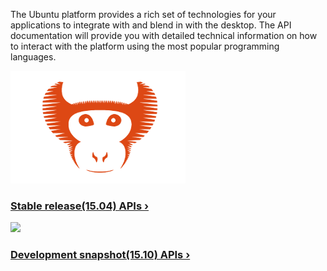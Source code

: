 





The Ubuntu platform provides a rich set of technologies for your applications
to integrate with and blend in with the desktop. The API documentation will
provide you with detailed technical information on how to interact with the
platform using the most popular programming languages.

[ ![](../../../media/f0a9397f-fd64-42d7-bf8e-0dfd9dcebcad-cms_page_media/46/vervet-origami.png) ](http://developer.ubuntu.com/api/qml/current/)

### [Stable release(15.04) APIs ›](http://developer.ubuntu.com/api/apps/qml/current/)

[ ![](../../../media/eabdd1e2-c7e8-4846-9d85-a439c4095748-cms_page_media/46/dotted-logo.png) ](http://developer.ubuntu.com/api/qml/development/)

### [Development snapshot(15.10) APIs ›](http://developer.ubuntu.com/api/apps/qml/development/)
